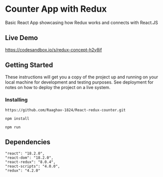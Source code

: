 # Counter App with Redux 

Basic React App showcasing how Redux works and connects with React.JS



## Live Demo

https://codesandbox.io/s/redux-concept-h2y8if


## Getting Started

These instructions will get you a copy of the project up and running on your local machine for development and testing purposes. See deployment for notes on how to deploy the project on a live system.



### Installing

```
https://github.com/Raaghav-1824/React-redux-counter.git
```

```
npm install
```

```
npm run
```







## Dependencies 

  
    "react": "18.2.0",
    "react-dom": "18.2.0",
    "react-redux": "8.0.4",
    "react-scripts": "4.0.0",
    "redux": "4.2.0"

